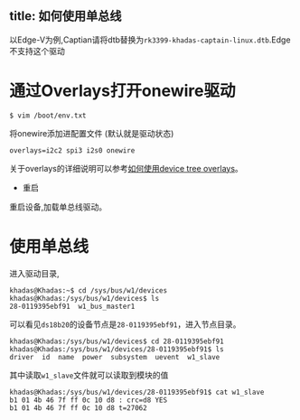 title: 如何使用单总线
---

以Edge-V为例,Captian请将dtb替换为`rk3399-khadas-captain-linux.dtb`.Edge不支持这个驱动

# 通过Overlays打开onewire驱动

```shell
$ vim /boot/env.txt
```

将onewire添加进配置文件 (默认就是驱动状态)

```shell
overlays=i2c2 spi3 i2s0 onewire
```

关于overlays的详细说明可以参考[如何使用device tree overlays](/zh-cn/vim3/HowToUseDeviceTreeOverlay.html)。





* 重启

重启设备,加载单总线驱动。

# 使用单总线

进入驱动目录,

```shell
khadas@Khadas:~$ cd /sys/bus/w1/devices
khadas@Khadas:/sys/bus/w1/devices$ ls
28-0119395ebf91  w1_bus_master1
```
可以看见`ds18b20`的设备节点是`28-0119395ebf91`，进入节点目录。

```shell
khadas@Khadas:/sys/bus/w1/devices$ cd 28-0119395ebf91
khadas@Khadas:/sys/bus/w1/devices/28-0119395ebf91$ ls
driver  id  name  power  subsystem  uevent  w1_slave
```

其中读取`w1_slave`文件就可以读取到模块的值

```shell
khadas@Khadas:/sys/bus/w1/devices/28-0119395ebf91$ cat w1_slave 
b1 01 4b 46 7f ff 0c 10 d8 : crc=d8 YES
b1 01 4b 46 7f ff 0c 10 d8 t=27062
```

